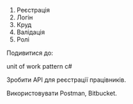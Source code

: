 1. Реєстрація
2. Логін
3. Круд
4. Валідація
5. Ролі


Подивитися до:

unit of work pattern c#


Зробити API для реєстрації працівників.

Використовувати Postman, Bitbucket.
